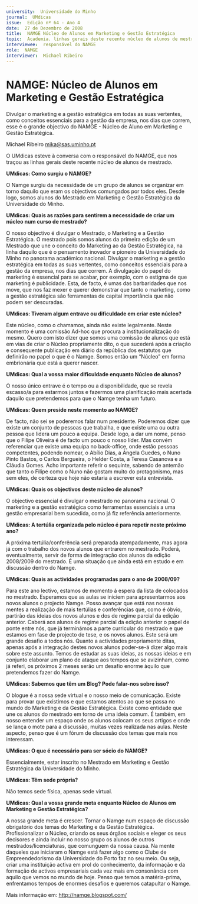 ```yaml
---
university:  Universidade do Minho
journal:  UMdicas
issue:  Edição nº 64 - Ano 4
date:  27 de Dezembro de 2008
title:  NAMGE Núcleo de Alunos em Marketing e Gestão Estratégica
topic:  Academia. linhas gerais deste recente núcleo de alunos de mestrado
interviewee:  responsável do NAMGE
role:  NAMGE
interviewer:  Michael Ribeiro
--- 
```


# NAMGE: Núcleo de Alunos em Marketing e Gestão Estratégica

Divulgar o marketing e a gestão estratégica em todas as suas vertentes, como conceitos essenciais para a gestão da empresa, nos dias que correm, esse é o grande objectivo do NAMGE - Núcleo de Aluno em Marketing e Gestão Estratégica.
 
Michael Ribeiro mika@sas.uminho.pt 

O UMdicas esteve à conversa com o responsável do NAMGE, que nos traçou as linhas gerais deste recente núcleo de alunos de mestrado.
 

**UMdicas: Como surgiu o NAMGE?**

O Namge surgiu da necessidade de um grupo de alunos se organizar em torno daquilo que eram os objectivos comungados por todos eles. Desde logo, somos alunos do Mestrado em Marketing e Gestão Estratégica da Universidade do Minho.
 

**UMdicas: Quais as razões para sentirem a necessidade de criar um núcleo num curso de mestrado?**

O nosso objectivo é divulgar o Mestrado, o Marketing e a Gestão Estratégica.
O mestrado pois somos alunos da primeira edição de um Mestrado que une o conceito do Marketing ao da Gestão Estratégica, na linha daquilo que é o pensamento inovador e pioneiro da Universidade do Minho no panorama académico nacional.
Divulgar o marketing e a gestão estratégica em todas as suas vertentes, como conceitos essenciais para a gestão da empresa, nos dias que correm. A divulgação do papel do marketing é essencial para se acabar, por exemplo, com o estigma de que marketing é publicidade. Esta, de facto, é umas das barbaridades que nos move, que nos faz mexer e querer demonstrar que tanto o marketing, como a gestão estratégica são ferramentas de capital importância que não podem ser descuradas.
 

**UMdicas: Tiveram algum entrave ou dificuldade em criar este núcleo?**

Este núcleo, como o chamamos, ainda não existe legalmente. Neste momento é uma comissão Ad-hoc que procura a institucionalização do mesmo.
Quero com isto dizer que somos uma comissão de alunos que está em vias de criar o Núcleo propriamente dito, o que sucederá após a criação e consequente publicação em diário da república dos estatutos que definirão no papel o que é o Namge. Somos então um “Núcleo” em forma embrionária que está a querer nascer.
 

**UMdicas: Qual a vossa maior dificuldade enquanto Núcleo de alunos?**

O nosso único entrave é o tempo ou a disponibilidade, que se revela escasso/a para estarmos juntos e fazermos uma planificação mais acertada daquilo que pretendemos para que o Namge tenha um futuro.
 

**UMdicas: Quem preside neste momento ao NAMGE?**

De facto, não sei se poderemos falar num presidente. Poderemos dizer que existe um conjunto de pessoas que trabalha, e que existe uma ou outra pessoa que lidera um pouco a equipa.
Desde logo, a dar um nome, penso que o Filipe Oliveira é de facto um pouco o nosso líder. Mas convém referenciar que existe uma equipa no back-office, onde estão pessoas competentes, podendo nomear, o Abílio Dias, a Ângela Guedes, o Nuno Pinto Bastos, o Carlos Bergueira, o Helder Costa, a Teresa Casanova e a Cláudia Gomes.
Acho importante referir o sequinte, sabendo de antemão que tanto o Filipe como o Nuno não gostam muito do protagonismo, mas sem eles, de certeza que hoje não estaria a escrever esta entrevista.
 

**UMdicas: Quais os objectivos deste núcleo de alunos?**

O objectivo essencial é divulgar o mestrado no panorama nacional. O marketing e a gestão estratégica como ferramentas essenciais a uma gestão empresarial bem sucedida, como já fiz referência anteriormente.
 

**UMdicas: A tertúlia organizada pelo núcleo é para repetir neste próximo ano?**

A próxima tertúlia/conferência será preparada atempadamente, mas agora já com o trabalho dos novos alunos que entrarem no mestrado.
Poderá, eventualmente, servir de forma de integração dos alunos da edição 2008/2009 do mestrado. É uma situação que ainda está em estudo e em discussão dentro do Namge.
 

**UMdicas: Quais as actividades programadas para o ano de 2008/09?**

Para este ano lectivo, estamos de momento á espera da lista de colocados no mestrado. Esperamos que as aulas se iniciem para apresentarmos aos novos alunos o projecto Namge.
Posso avançar que está nas nossas mentes a realização de mais tertúlias e conferências que, como é óbvio, partirão das ideias dos novos alunos e dos de regime parcial da edição anterior. Caberá aos alunos de regime parcial da edição anterior o papel de ponte entre nós, que já terminámos a parte curricular do mestrado e que estamos em fase de projecto de tese, e os novos alunos.
Este será um grande desafio a todos nós.
Quanto a actividades propriamente ditas, apenas após a integração destes novos alunos poder-se-á dizer algo mais sobre este assunto.
Temos de estudar as suas ideias, as nossas ideias e em conjunto elaborar um plano de ataque aos tempos que se avizinham, como já referi, os próximos 2 meses serão um desafio enorme àquilo que pretendemos fazer do Namge.
 

**UMdicas: Sabemos que têm um Blog? Pode falar-nos sobre isso?**

O blogue é a nossa sede virtual e o nosso meio de comunicação. Existe para provar que existimos e que estamos atentos ao que se passa no mundo do Marketing e da Gestão Estratégica. Existe como entidade que une os alunos do mestrado em torno de uma ideia comum.
É também, em nosso entender um espaço onde os alunos colocam os seus artigos e onde se lança o mote para a discussão, muitas vezes realizada nas aulas. Neste aspecto, penso que é um fórum de discussão dos temas que mais nos interessam.
 

**UMdicas: O que é necessário para ser sócio do NAMGE?**

Essencialmente, estar inscrito no Mestrado em Marketing e Gestão Estratégica da Universidade do Minho.
 

**UMdicas: Têm sede própria?**

Não temos sede física, apenas sede virtual.

**UMdicas: Qual a vossa grande meta enquanto Núcleo de Alunos em Marketing e Gestão Estratégica?**

A nossa grande meta é crescer.
Tornar o Namge num espaço de discussão obrigatório dos temas do Marketing e da Gestão Estratégica.
Profissionalizar o Núcleo, criando os seus órgãos sociais e eleger os seus decisores e ainda incluir no nosso grupo os alunos de outros mestrados/licenciaturas, que comunguem da nossa causa.
Na mente daqueles que iniciaram o Namge está fazer algo como o Clube de Empreendedorismo da Universidade do Porto faz no seu meio. Ou seja, criar uma instituição activa em prol do conhecimento, da informação e da formação de activos empresariais cada vez mais em consonância com aquilo que vemos no mundo de hoje.
Penso que temos a matéria-prima, enfrentamos tempos de enormes desafios e queremos catapultar o Namge.

Mais informação em: http://namge.blogspot.com/

